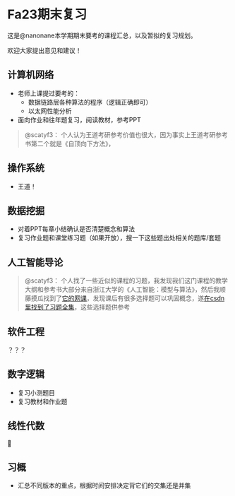 # Fa23期末复习

这是@nanonane本学期期末要考的课程汇总，以及暂拟的复习规划。

欢迎大家提出意见和建议！



## 计算机网络

* 老师上课提过要考的：
  * 数据链路层各种算法的程序（逻辑正确即可）
  * 以太网性能分析
* 面向作业和往年题复习，阅读教材，参考PPT

>@scatyf3：
>个人认为王道考研参考价值也很大，因为事实上王道考研参考书第二个就是《自顶向下方法》，



## 操作系统

* 王道！



## 数据挖掘

* 对着PPT每章小结确认是否清楚概念和算法
* 复习作业题和课堂练习题（如果开放），搜一下这些题出处相关的题库/套题



## 人工智能导论

>@scatyf3：
>个人找了一些近似的课程的习题，我发现我们这门课程的教学大纲和参考书大部分来自浙江大学的《人工智能：模型与算法》，然后我顺藤摸瓜找到了[它的网课](https://www.icourse163.org/course/ZJU-1003377027)，发现课后有很多选择题可以巩固概念，遂[在csdn里找到了习题全集](https://blog.csdn.net/a66666_/article/details/105123032?spm=1001.2101.3001.6650.1&utm_medium=distribute.pc_relevant.none-task-blog-2%7Edefault%7ECTRLIST%7ERate-1-105123032-blog-124065602.235%5Ev38%5Epc_relevant_default_base3&depth_1-utm_source=distribute.pc_relevant.none-task-blog-2%7Edefault%7ECTRLIST%7ERate-1-105123032-blog-124065602.235%5Ev38%5Epc_relevant_default_base3&utm_relevant_index=2)，这些选择题供参考


## 软件工程

？？？



## 数字逻辑

* 复习小测题目
* 复习教材和作业题



## 线性代数

🥺



## 习概

* 汇总不同版本的重点，根据时间安排决定背它们的交集还是并集
